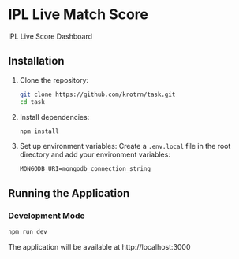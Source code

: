 # IPL Live Match Score

IPL Live Score Dashboard

## Installation

1. Clone the repository:

   ```bash
   git clone https://github.com/krotrn/task.git
   cd task
   ```

2. Install dependencies:

   ```bash
   npm install
   ```

3. Set up environment variables:
   Create a `.env.local` file in the root directory and add your environment variables:
   ```
   MONGODB_URI=mongodb_connection_string
   ```

## Running the Application

### Development Mode

```bash
npm run dev
```

The application will be available at http://localhost:3000

